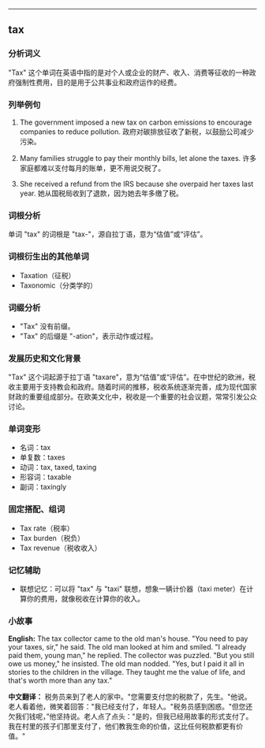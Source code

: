 
---------------
## tax
### 分析词义
"Tax" 这个单词在英语中指的是对个人或企业的财产、收入、消费等征收的一种政府强制性费用，目的是用于公共事业和政府运作的经费。

### 列举例句
1. The government imposed a new tax on carbon emissions to encourage companies to reduce pollution.
   政府对碳排放征收了新税，以鼓励公司减少污染。

2. Many families struggle to pay their monthly bills, let alone the taxes.
   许多家庭都难以支付每月的账单，更不用说交税了。

3. She received a refund from the IRS because she overpaid her taxes last year.
   她从国税局收到了退款，因为她去年多缴了税。

### 词根分析
单词 "tax" 的词根是 "tax-"，源自拉丁语，意为“估值”或“评估”。

### 词根衍生出的其他单词
- Taxation（征税）
- Taxonomic（分类学的）

### 词缀分析
- "Tax" 没有前缀。
- "Tax" 的后缀是 "-ation"，表示动作或过程。

### 发展历史和文化背景
"Tax" 这个词起源于拉丁语 "taxare"，意为“估值”或“评估”。在中世纪的欧洲，税收主要用于支持教会和政府。随着时间的推移，税收系统逐渐完善，成为现代国家财政的重要组成部分。在欧美文化中，税收是一个重要的社会议题，常常引发公众讨论。

### 单词变形
- 名词：tax
- 单复数：taxes
- 动词：tax, taxed, taxing
- 形容词：taxable
- 副词：taxingly

### 固定搭配、组词
- Tax rate（税率）
- Tax burden（税负）
- Tax revenue（税收收入）

### 记忆辅助
- 联想记忆：可以将 "tax" 与 "taxi" 联想，想象一辆计价器（taxi meter）在计算你的费用，就像税收在计算你的收入。

### 小故事
**English:**
The tax collector came to the old man's house. "You need to pay your taxes, sir," he said. The old man looked at him and smiled. "I already paid them, young man," he replied. The collector was puzzled. "But you still owe us money," he insisted. The old man nodded. "Yes, but I paid it all in stories to the children in the village. They taught me the value of life, and that's worth more than any tax."

**中文翻译：**
税务员来到了老人的家中。"您需要支付您的税款了，先生。"他说。老人看着他，微笑着回答："我已经支付了，年轻人。"税务员感到困惑。"但您还欠我们钱呢，”他坚持说。老人点了点头："是的，但我已经用故事的形式支付了。我在村里的孩子们那里支付了，他们教我生命的价值，这比任何税款都更有价值。"

